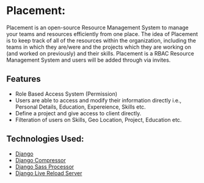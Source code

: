 # Placement:

Placement is an open-source Resource Management System to manage your teams and resources efficiently from one place. The idea of Placement is to keep track of all of the resources within the organization, including the teams in which they are/were and the projects which they are working on (and worked on previously) and their skills. 
Placement is a RBAC Resource Management System and users will be added through via invites. 

## Features
- Role Based Access System (Permission)
- Users are able to access and modify their information directly i.e., Personal Details, Education, Expereience, Skills etc. 
- Define a project and give access to client directly. 
- Filteration of users on Skills, Geo Location, Project, Education etc. 

## Technologies Used:
- [Django](https://www.djangoproject.com/)
- [Django Compressor](https://django-compressor.readthedocs.io/en/latest/)
- [Django Sass Processor](https://github.com/jrief/django-sass-processor)
- [Django Live Reload Server](https://github.com/tjwalch/django-livereload-server)

